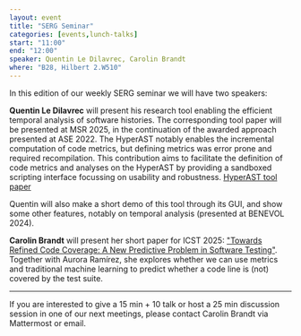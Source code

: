 ```yaml
---
layout: event
title: "SERG Seminar"
categories: [events,lunch-talks]
start: "11:00"
end: "12:00"
speaker: Quentin Le Dilavrec, Carolin Brandt
where: "B28, Hilbert 2.W510"
---
```


In this edition of our weekly SERG seminar we will have two speakers:

**Quentin Le Dilavrec** will present his research tool enabling the efficient temporal analysis of software histories.
The corresponding tool paper will be presented at MSR 2025, in the continuation of the awarded approach presented at ASE 2022.
The HyperAST notably enables the incremental computation of code metrics, but defining metrics was error prone and required recompilation.
This contribution aims to facilitate the definition of code metrics and analyses on the HyperAST
by providing a sandboxed scripting interface focussing on usability and robustness. [HyperAST tool paper](https://perso.eleves.ens-rennes.fr/people/quentin.le-dilavrec/preprint/HyperAST_tool_paper.pdf)

Quentin will also make a short demo of this tool through its GUI, and show some other features, 
notably on temporal analysis (presented at BENEVOL 2024).

**Carolin Brandt** will present her short paper for ICST 2025: ["Towards Refined Code Coverage: A New Predictive Problem in Software Testing"](https://carolin-brandt.de/works/brandt-icst25).
Together with Aurora Ramírez, she explores whether we can use metrics and traditional machine learning to predict whether a code line is (not) covered by the test suite.


---
If you are interested to give a 15 min + 10 talk or host a 25 min discussion session in one of our next meetings, please contact Carolin Brandt via Mattermost or email.
